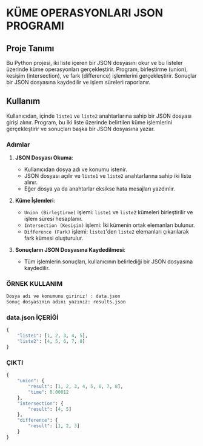 # KÜME OPERASYONLARI JSON PROGRAMI

## Proje Tanımı
Bu Python projesi, iki liste içeren bir JSON dosyasını okur ve bu listeler üzerinde küme operasyonları gerçekleştirir. Program, birleştirme (union), kesişim (intersection), ve fark (difference) işlemlerini gerçekleştirir. Sonuçlar bir JSON dosyasına kaydedilir ve işlem süreleri raporlanır.

## Kullanım
Kullanıcıdan, içinde `liste1` ve `liste2` anahtarlarına sahip bir JSON dosyası girişi alınır. Program, bu iki liste üzerinde belirtilen küme işlemlerini gerçekleştirir ve sonuçları başka bir JSON dosyasına yazar.

### Adımlar

1. **JSON Dosyası Okuma**:
   - Kullanıcıdan dosya adı ve konumu istenir.
   - JSON dosyası açılır ve `liste1` ve `liste2` anahtarlarına sahip iki liste alınır.
   - Eğer dosya ya da anahtarlar eksikse hata mesajları yazdırılır.

2. **Küme İşlemleri**:
   - `Union (Birleştirme)` işlemi: `liste1` ve `liste2` kümeleri birleştirilir ve işlem süresi hesaplanır.
   - `Intersection (Kesişim)` işlemi: İki kümenin ortak elemanları bulunur.
   - `Difference (Fark)` işlemi: `liste1`'den `liste2` elemanları çıkarılarak fark kümesi oluşturulur.

3. **Sonuçların JSON Dosyasına Kaydedilmesi**:
   - Tüm işlemlerin sonuçları, kullanıcının belirlediği bir JSON dosyasına kaydedilir.

### ÖRNEK KULLANIM
```python
Dosya adı ve konumunu giriniz! : data.json
Sonuç dosyasının adını yazınız: results.json
```

### data.json İÇERİĞİ
```python
{
    "liste1": [1, 2, 3, 4, 5],
    "liste2": [4, 5, 6, 7, 8]
}

```


### ÇIKTI
```python
{
    "union": {
        "result": [1, 2, 3, 4, 5, 6, 7, 8],
        "time": 0.00012
    },
    "intersection": {
        "result": [4, 5]
    },
    "difference": {
        "result": [1, 2, 3]
    }
}

```
